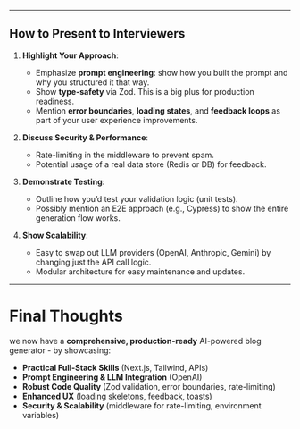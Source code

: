 
---

## **How to Present to Interviewers**

1. **Highlight Your Approach**:
   - Emphasize **prompt engineering**: show how you built the prompt and why you structured it that way.
   - Show **type-safety** via Zod. This is a big plus for production readiness.
   - Mention **error boundaries**, **loading states**, and **feedback loops** as part of your user experience improvements.

2. **Discuss Security & Performance**:
   - Rate-limiting in the middleware to prevent spam.
   - Potential usage of a real data store (Redis or DB) for feedback.

3. **Demonstrate Testing**:
   - Outline how you’d test your validation logic (unit tests).
   - Possibly mention an E2E approach (e.g., Cypress) to show the entire generation flow works.

4. **Show Scalability**:
   - Easy to swap out LLM providers (OpenAI, Anthropic, Gemini) by changing just the API call logic.
   - Modular architecture for easy maintenance and updates.

---

# **Final Thoughts**

  we now have a **comprehensive, production-ready** AI-powered blog generator - by showcasing:

- **Practical Full-Stack Skills** (Next.js, Tailwind, APIs)  
- **Prompt Engineering & LLM Integration** (OpenAI)  
- **Robust Code Quality** (Zod validation, error boundaries, rate-limiting)  
- **Enhanced UX** (loading skeletons, feedback, toasts)  
- **Security & Scalability** (middleware for rate-limiting, environment variables)
